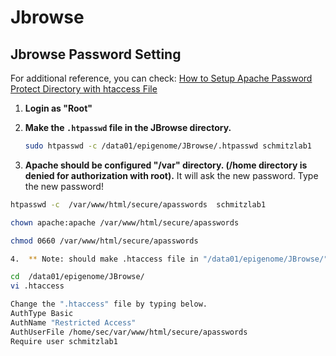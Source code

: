 # Jbrowse
## Jbrowse Password Setting

For additional reference, you can check: [How to Setup Apache Password Protect Directory with htaccess File](https://www.cyberciti.biz/faq/howto-setup-apache-password-protect-directory-with-htaccess-file/)

1. **Login as "Root"** 

2. **Make the `.htpasswd` file in the JBrowse directory.**
   ```bash
   sudo htpasswd -c /data01/epigenome/JBrowse/.htpasswd schmitzlab1

3.  **Apache should be configured "/var" directory. (/home directory is denied for authorization with root).**
   It will ask the new password. Type the new password!
   ```bash
  htpasswd -c  /var/www/html/secure/apasswords  schmitzlab1

   chown apache:apache /var/www/html/secure/apasswords

   chmod 0660 /var/www/html/secure/apasswords

4.  ** Note: should make .htaccess file in "/data01/epigenome/JBrowse/". **

   cd  /data01/epigenome/JBrowse/
   vi .htaccess

   Change the ".htaccess" file by typing below.
   AuthType Basic
   AuthName "Restricted Access"
   AuthUserFile /home/sec/var/www/html/secure/apasswords
   Require user schmitzlab1
